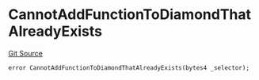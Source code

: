 # CannotAddFunctionToDiamondThatAlreadyExists
[Git Source](https://github.com/thrackle-io/rules-protocol/blob/2738cf9716e0fddfad4df13fdb6486b5987af931/src/diamond/core/DiamondCut/DiamondCutLib.sol)


```solidity
error CannotAddFunctionToDiamondThatAlreadyExists(bytes4 _selector);
```

